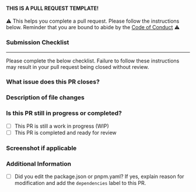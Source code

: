 #### THIS IS A PULL REQUEST TEMPLATE! 

⚠️ This helps you complete a pull request. Please follow the instructions below. Reminder that you are bound to abide by the [Code of Conduct](/CODE_OF_CONDUCT.md) ⚠️ 

### Submission Checklist

---

Please complete the below checklist. Failure to follow these instructions may result in your pull request being closed without review.

### What issue does this PR closes?
<!-- Add tag of the issue or describe the problem your PR solves. -->

### Description of file changes
<!-- A detailed description of the changes made in this pull request. -->

### Is this PR still in progress or completed?
- [ ] This PR is still a work in progress (WIP)
- [ ] This PR is completed and ready for review

### Screenshot if applicable
<!-- screenshot of the feature implemented by this issue -->

### Additional Information
<!-- Any additional information or context about this PR. -->
- [ ] Did you edit the package.json or pnpm.yaml? If yes, explain reason for modification and add the `dependencies` label to this PR. <br>